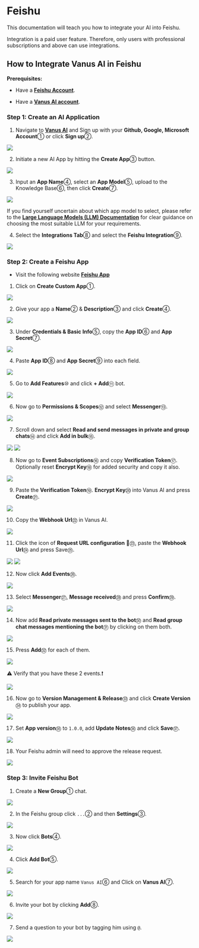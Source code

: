 # Feishu

This documentation will teach you how to integrate your AI into Feishu.

Integration is a paid user feature. Therefore, only users with professional subscriptions and above can use integrations.

## How to Integrate Vanus AI in Feishu

**Prerequisites:**

- Have a [**Feishu Account**](https://feishu.cn).

- Have a [**Vanus AI account**](https://ai.vanus.ai).


### Step 1: Create an AI Application

1. Navigate to [**Vanus AI**](https://ai.vanus.ai) and Sign up with your **Github, Google, Microsoft Account**① or click **Sign up**②.  

![](images/integration_vanus_1.webp)

2. Initiate a new AI App by hitting the **Create App**③ button.  

![](images/integration_vanus_2.webp)

3. Input an **App Name**④, select an **App Model**⑤, upload to the Knowledge Base⑥, then click **Create**⑦.

![](images/integration_vanus_3.webp)

If you find yourself uncertain about which app model to select, please refer to the [**Large Language Models (LLM) Documentation**](https://docs.vanus.ai/vanus-ai/beginning/large-language-models/) for clear guidance on choosing the most suitable LLM for your requirements.

4. Select the **Integrations Tab**⑧ and select the **Feishu Integration**⑨.

![](images/integration_vanus_4.webp)

### Step 2: Create a Feishu App

- Visit the following website [**Feishu App**](https://open.feishu.cn/app) 
1. Click on **Create Custom App**①.

![](images/integration_feishu_1.webp)

2. Give your app a **Name**②  & **Description**③ and click **Create**④.

![](images/integration_feushu_2.webp)

3. Under **Credentials & Basic Info**⑤, copy the **App ID**⑥ and **App Secret**⑦.

![](images/integration_feushu_3.webp)

4. Paste **App ID**⑧ and **App Secret**⑨ into each field.

![](images/integration_feushu_4.webp)

5. Go to **Add Features**⑩ and click **+ Add**⑪ bot.

![](images/integration_feushu_5.webp)

6. Now go to **Permissions & Scopes**⑫ and select **Messenger**⑬.

![](images/integration_feushu_6.webp)

7. Scroll down and select **Read and send messages in private and group chats**⑭ and click **Add in bulk**⑮.

![](images/integration_feushu_7.webp)
![](images/integration_feushu_8.webp)

8. Now go to **Event Subscriptions**⑯ and copy **Verification Token**⑰. Optionally reset **Encrypt Key**⑱ for added security and copy it also.

![](images/integration_feushu_9.webp)

9. Paste the **Verification Token**⑲. **Encrypt Key**⑳ into Vanus AI and press **Create**㉑.

![](images/integration_feushu_10.webp)

10. Copy the **Webhook Url**㉒ in Vanus AI.

![](images/integration_feushu_11.webp)

11. Click the icon of **Request URL configuration** 📝㉓, paste the **Webhook Url**㉔ and press Save㉕.

![](images/integration_feushu_12.webp)
![](images/integration_feushu_13.webp)

12. Now click **Add Events**㉖.

![](images/integration_feushu_14.webp)

13. Select **Messenger**㉗, **Message received**㉘ and press **Confirm**㉙.

![](images/integration_feushu_15.webp)

14. Now add **Read private messages sent to the bot**㉚ and **Read group chat messages mentioning the bot**㉛ by clicking on them both.

![](images/integration_feushu_16.webp)

15. Press **Add**㉜ for each of them.

![](images/integration_feushu_17.webp)

⚠ Verify that you have these 2 events.❗

![](images/integration_feushu_18.webp)

16. Now go to **Version Management & Release**㉝ and click **Create Version**㉞   to publish your app.

![](images/integration_feushu_19.webp)

17. Set **App version**㉟ to `1.0.0`, add **Update Notes**㊱  and click **Save**㊲.

![](images/integration_feushu_20.webp)

18. Your Feishu admin will need to approve the release request.

![](images/integration_feushu_21.webp)

### Step 3: Invite Feishu Bot

1.  Create a **New Group**① chat.

![](images/integration_feushu_22.webp)

2.  In the Feishu group click `...`②  and then **Settings**③.

![](images/integration_feushu_23.webp)

3.  Now click **Bots**④.

![](images/integration_feushu_24.webp)

4. Click **Add Bot**⑤.

![](images/integration_feushu_25.webp)

5.  Search for your app name `Vanus AI`⑥ and Click on **Vanus AI**⑦.

![](images/integration_feushu_26.webp)

6. Invite your bot by clicking **Add**⑧.

![](images/integration_feushu_27.webp)

7. Send a question to your bot by tagging him using `@`.

![](images/integration_feushu_28.webp)